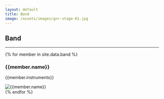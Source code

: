 ```yaml
---
layout: default
title: Band
image: /assets/images/gnr-stage-01.jpg
---
```


## Band
---

{% for member in site.data.band %}
<div class="band-member">
  <div class="band-member-info band-ani">
    <h3>{{member.name}}</h3>
    <p>
      {{member.instruments}}
    </p>
  </div>
  <img class="band-member-img band-ani" src="{{member.image}}" alt="{{member.name}}">
</div>
{% endfor %}
